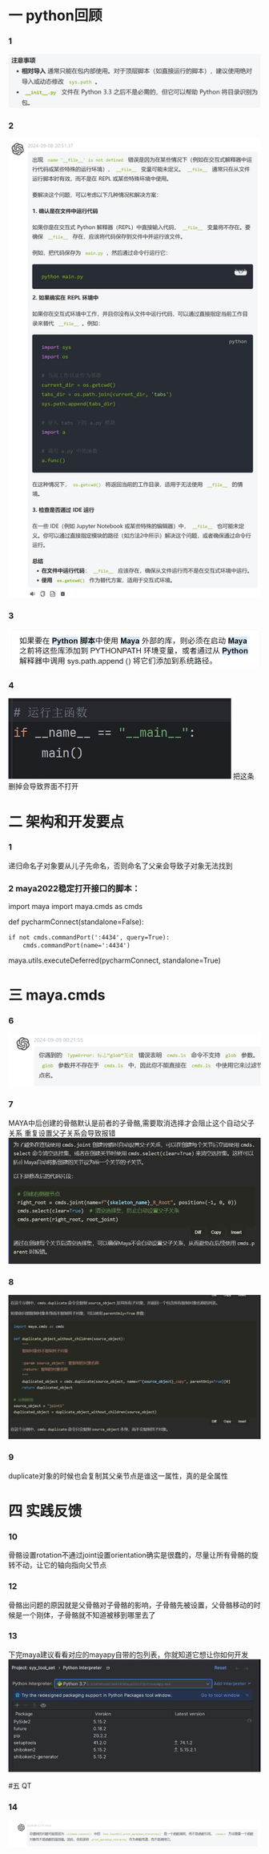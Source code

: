 # 一 python回顾
### 1
![img.png](img.png)

### 2
![img_1.png](img_1.png)

### 3
![img_2.png](img_2.png)

### 4
![img_3.png](img_3.png)
把这条删掉会导致界面不打开

# 二 架构和开发要点
### 1
递归命名子对象要从儿子先命名，否则命名了父亲会导致子对象无法找到

### 2 maya2022稳定打开接口的脚本：
import maya
import maya.cmds as cmds

def pycharmConnect(standalone=False):
    
	if not cmds.commandPort(':4434', query=True):
	    cmds.commandPort(name=':4434')

maya.utils.executeDeferred(pycharmConnect, standalone=True)

# 三 maya.cmds

### 6
![img_4.png](img_4.png)

### 7
MAYA中后创建的骨骼默认是前者的子骨骼,需要取消选择才会阻止这个自动父子关系
重复设置父子关系会导致报错![img_5.png](img_5.png)

### 8
![img_6.png](img_6.png)

### 9
duplicate对象的时候也会复制其父亲节点是谁这一属性，真的是全属性

# 四 实践反馈

### 10
骨骼设置rotation不通过joint设置orientation确实是很蠢的，尽量让所有骨骼的旋转不动，让它的轴向指向父节点


### 12
骨骼出问题的原因就是父骨骼对子骨骼的影响，子骨骼先被设置，父骨骼移动的时候是一个刚体，子骨骼就不知道被移到哪里去了

### 13
下完maya建议看看对应的mayapy自带的包列表，你就知道它想让你如何开发
![img_7.png](img_7.png)

#五 QT

### 14
![img_8.png](img_8.png)


